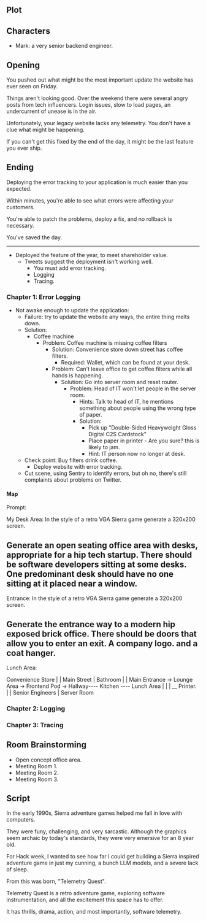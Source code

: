 
## Plot

## Characters

* Mark: a very senior backend engineer.

## Opening

You pushed out what might be the most important update the website has
ever seen on Friday.

Things aren't looking good. Over the weekend there were several angry
posts from tech influencers. Login issues, slow to load pages, an undercurrent of unease is in the air.

Unfortunately, your legacy website lacks any telemetry. You don't have a clue what might be happening.

If you can't get this fixed by the end of the day, it might be the last feature you ever ship.

## Ending

Deploying the error tracking to your application is much easier than you expected.

Within minutes, you're able to see what errors were affecting your customers.

You're able to patch the problems, deploy a fix, and no rollback is necessary.

You've saved the day.

----

* Deployed the feature of the year, to meet shareholder value.
    * Tweets suggest the deployment isn't working well.
        * You must add error tracking.
        * Logging
        * Tracing.

### Chapter 1: Error Logging

* Not awake enough to update the application:
    * Failure: try to update the website any ways, the entire thing melts down.
    * Solution:
        * Coffee machine
            * Problem: Coffee machine is missing coffee filters
                * Solution: Convenience store down street has coffee filters.
                    * Required: Wallet, which can be found at your desk.
                * Problem: Can't leave office to get coffee filters while all hands is happening.
                    * Solution: Go into server room and reset router.
                        * Problem: Head of IT won't let people in the server room.
                            * Hints: Talk to head of IT, he mentions something about people using the wrong type of paper.
                            * Solution: 
                                * Pick up "Double-Sided Heavyweight Gloss Digital C2S Cardstock"
                                * Place paper in printer - Are you sure? this is likely to jam.
                                * Hint: IT person now no longer at desk.
    * Check point: Buy filters drink coffee.
        *  Deploy website with error tracking.
    * Cut scene, using Sentry to identify errors, but oh no, there's still complaints about problems on Twitter.

#### Map

Prompt:

My Desk Area:
In the style of a retro VGA Sierra game generate a 320x200 screen.

Generate an open seating office area with desks, appropriate for a hip tech startup. There should be software developers sitting at some desks. One predominant desk should have no one sitting at it placed near a window.
---
Entrance:
In the style of a retro VGA Sierra game generate a 320x200 screen.

Generate the entrance way to a modern hip exposed brick office. There should be doors that allow you to
enter an exit. A company logo. and a coat hanger.
---
Lunch Area:

Convenience Store
     |
     |
Main Street
     |                                          Bathroom
     |                                             |
Main Entrance -> Lounge Area -> Frontend Pod -> Hallway---- Kitchen ---- Lunch Area
                                                   | |
                                                   |  __ Printer.
                                                   |
                                                   |
                                                Senior Engineers
                                                   |
                                                Server Room



### Chapter 2: Logging

### Chapter 3: Tracing

## Room Brainstorming

* Open concept office area.
* Meeting Room 1.
* Meeting Room 2.
* Meeting Room 3.


## Script

In the early 1990s, Sierra adventure games helped me fall in love with computers.

They were funy, challenging, and very sarcastic. Although the graphics seem archaic by today's standards, 
they were very emersive for an 8 year old.

For Hack week, I wanted to see how far I could get building a Sierra inspired adventure game in just
my cunning, a bunch LLM models, and a severe lack of sleep.

From this was born, "Telemetry Quest".


Telemetry Quest is a retro adventure game, exploring software instrumentation, and all the excitement this
space has to offer.

It has thrills, drama, action, and most importantly, software telemetry.
